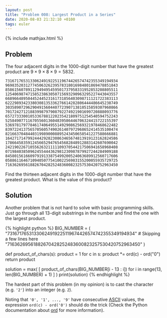 ```yaml
---
layout: post
title: "Problem 008: Largest Product in a Series"
date: 2020-08-03 21:32:10 +0100
tags: euler
---
```

{% include mathjax.html %}
## Problem
The four adjacent digits in the 1000-digit number that have the greatest product are $9 \times 9 \times 8 \times 9 = 5832$.

```
73167176531330624919225119674426574742355349194934
96983520312774506326239578318016984801869478851843
85861560789112949495459501737958331952853208805511
12540698747158523863050715693290963295227443043557
66896648950445244523161731856403098711121722383113
62229893423380308135336276614282806444486645238749
30358907296290491560440772390713810515859307960866
70172427121883998797908792274921901699720888093776
65727333001053367881220235421809751254540594752243
52584907711670556013604839586446706324415722155397
53697817977846174064955149290862569321978468622482
83972241375657056057490261407972968652414535100474
82166370484403199890008895243450658541227588666881
16427171479924442928230863465674813919123162824586
17866458359124566529476545682848912883142607690042
24219022671055626321111109370544217506941658960408
07198403850962455444362981230987879927244284909188
84580156166097919133875499200524063689912560717606
05886116467109405077541002256983155200055935729725
71636269561882670428252483600823257530420752963450
```

Find the thirteen adjacent digits in the 1000-digit number that have the greatest product. What is the value of this product?

## Solution
Another problem that is not hard to solve with basic programming skills. Just go through all 13-digit substrings in the number and find the one with the largest product.

{% highlight python %}
BIG_NUMBER = (
    "73167176531330624919225119674426574742355349194934"
    # Skipping a few lines here
    "71636269561882670428252483600823257530420752963450"
)


def product_of_chars(s):
    product = 1
    for c in s:
        product *= ord(c) - ord("0")
    return product


solution = max(
    [
        product_of_chars(BIG_NUMBER[i - 13 : i])
        for i in range(13, len(BIG_NUMBER) + 1)
    ]
)
print(solution)
{% endhighlight %}

The hardest part of this problem (in my opinion) is to cast the character (e.g. `'2'`) into an integer (e.g. `2`). 

Noting that `'0', '1', ..., '9'` have consecutive [ASCII](https://en.wikipedia.org/wiki/ASCII) values, the expression `ord(c) - ord('0')` should do the trick (Check the Python documentation about [ord](https://docs.python.org/3/library/functions.html#ord) for more information).